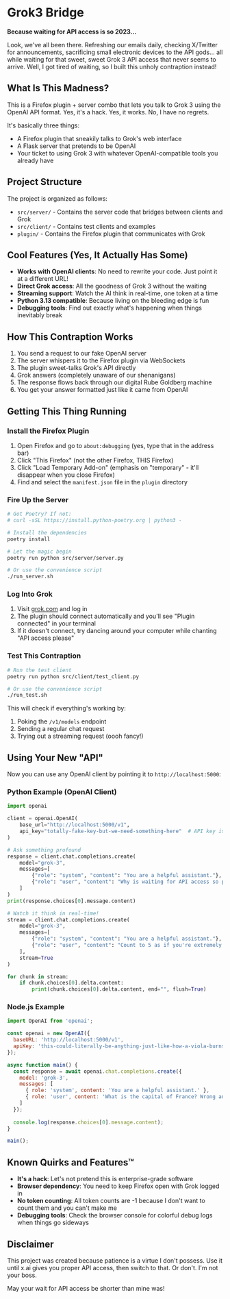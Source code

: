 # Grok3 Bridge

**Because waiting for API access is so 2023...**

Look, we've all been there. Refreshing our emails daily, checking X/Twitter for announcements, sacrificing small electronic devices to the API gods... all while waiting for that sweet, sweet Grok 3 API access that never seems to arrive. Well, I got tired of waiting, so I built this unholy contraption instead!

## What Is This Madness?

This is a Firefox plugin + server combo that lets you talk to Grok 3 using the OpenAI API format. Yes, it's a hack. Yes, it works. No, I have no regrets.

It's basically three things:
- A Firefox plugin that sneakily talks to Grok's web interface
- A Flask server that pretends to be OpenAI
- Your ticket to using Grok 3 with whatever OpenAI-compatible tools you already have

## Project Structure

The project is organized as follows:
- `src/server/` - Contains the server code that bridges between clients and Grok
- `src/client/` - Contains test clients and examples
- `plugin/` - Contains the Firefox plugin that communicates with Grok

## Cool Features (Yes, It Actually Has Some)

- **Works with OpenAI clients**: No need to rewrite your code. Just point it at a different URL!
- **Direct Grok access**: All the goodness of Grok 3 without the waiting
- **Streaming support**: Watch the AI think in real-time, one token at a time
- **Python 3.13 compatible**: Because living on the bleeding edge is fun
- **Debugging tools**: Find out exactly what's happening when things inevitably break

## How This Contraption Works

1. You send a request to our fake OpenAI server
2. The server whispers it to the Firefox plugin via WebSockets
3. The plugin sweet-talks Grok's API directly
4. Grok answers (completely unaware of our shenanigans)
5. The response flows back through our digital Rube Goldberg machine
6. You get your answer formatted just like it came from OpenAI

## Getting This Thing Running

### Install the Firefox Plugin

1. Open Firefox and go to `about:debugging` (yes, type that in the address bar)
2. Click "This Firefox" (not the other Firefox, THIS Firefox)
3. Click "Load Temporary Add-on" (emphasis on "temporary" - it'll disappear when you close Firefox)
4. Find and select the `manifest.json` file in the `plugin` directory

### Fire Up the Server

```bash
# Got Poetry? If not:
# curl -sSL https://install.python-poetry.org | python3 -

# Install the dependencies
poetry install

# Let the magic begin
poetry run python src/server/server.py

# Or use the convenience script
./run_server.sh
```

### Log Into Grok

1. Visit [grok.com](https://grok.com) and log in
2. The plugin should connect automatically and you'll see "Plugin connected" in your terminal
3. If it doesn't connect, try dancing around your computer while chanting "API access please"

### Test This Contraption

```bash
# Run the test client
poetry run python src/client/test_client.py

# Or use the convenience script
./run_test.sh
```

This will check if everything's working by:
1. Poking the `/v1/models` endpoint
2. Sending a regular chat request
3. Trying out a streaming request (oooh fancy!)

## Using Your New "API"

Now you can use any OpenAI client by pointing it to `http://localhost:5000`:

### Python Example (OpenAI Client)

```python
import openai

client = openai.OpenAI(
    base_url="http://localhost:5000/v1",
    api_key="totally-fake-key-but-we-need-something-here"  # API key is ignored
)

# Ask something profound
response = client.chat.completions.create(
    model="grok-3",
    messages=[
        {"role": "system", "content": "You are a helpful assistant."},
        {"role": "user", "content": "Why is waiting for API access so painful?"}
    ]
)
print(response.choices[0].message.content)

# Watch it think in real-time!
stream = client.chat.completions.create(
    model="grok-3",
    messages=[
        {"role": "system", "content": "You are a helpful assistant."},
        {"role": "user", "content": "Count to 5 as if you're extremely excited about it."}
    ],
    stream=True
)

for chunk in stream:
    if chunk.choices[0].delta.content:
        print(chunk.choices[0].delta.content, end="", flush=True)
```

### Node.js Example

```javascript
import OpenAI from 'openai';

const openai = new OpenAI({
  baseURL: 'http://localhost:5000/v1',
  apiKey: 'this-could-literally-be-anything-just-like-how-a-viola-burns-longer-than-a-violin'
});

async function main() {
  const response = await openai.chat.completions.create({
    model: 'grok-3',
    messages: [
      { role: 'system', content: 'You are a helpful assistant.' },
      { role: 'user', content: 'What is the capital of France? Wrong answers only.' }
    ]
  });
  
  console.log(response.choices[0].message.content);
}

main();
```

## Known Quirks and Features™

- **It's a hack**: Let's not pretend this is enterprise-grade software
- **Browser dependency**: You need to keep Firefox open with Grok logged in
- **No token counting**: All token counts are -1 because I don't want to count them and you can't make me
- **Debugging tools**: Check the browser console for colorful debug logs when things go sideways

## Disclaimer

This project was created because patience is a virtue I don't possess. Use it until x.ai gives you proper API access, then switch to that. Or don't. I'm not your boss.

May your wait for API access be shorter than mine was!